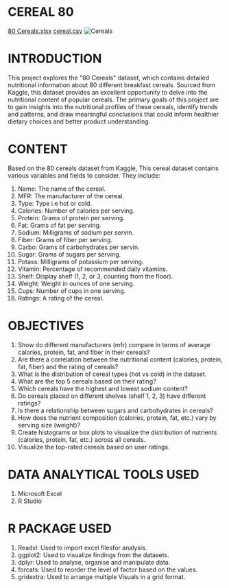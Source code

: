 # CEREAL 80
[80 Cereals.xlsx](https://github.com/user-attachments/files/16314575/80.Cereals.xlsx)
[cereal.csv](https://github.com/user-attachments/files/16314574/cereal.csv)
![Cereals](https://github.com/user-attachments/assets/33b16a8b-4d77-4e1e-902f-a36cc31bc52e)

# INTRODUCTION
This project explores the "80 Cereals" dataset, which contains detailed nutritional information about 80 different breakfast cereals. Sourced from Kaggle, this dataset provides an excellent opportunity to delve into the nutritional content of popular cereals. The primary goals of this project are to gain insights into the nutritional profiles of these cereals, identify trends and patterns, and draw meaningful conclusions that could inform healthier dietary choices and better product understanding.

# CONTENT
Based on the 80 cereals dataset from Kaggle, This cereal dataset contains various variables and fields to consider. They include:
1.  Name: The name of the cereal.
2.  MFR:  The manufacturer of the cereal.
3.  Type: Type i.e hot or cold.
4.  Calories: Number of calories per serving.
5.  Protein: Grams of protein per serving.
6.  Fat: Grams of fat per serving.
7.  Sodium: Milligrams of sodium per servin.
8.  Fiber: Grams of fiber per serving.
9.  Carbo: Grams of carbohydrates per servin.
10. Sugar: Grams of sugars per serving.
11. Potass: Milligrams of potassium per serving.
12. Vitamin: Percentage of recommended daily vitamins.
13. Shelf: Display shelf (1, 2, or 3, counting from the floor).
14. Weight: Weight in ounces of one serving.
15. Cups: Number of cups in one serving.
16. Ratings: A rating of the cereal.

# OBJECTIVES
1.  Show do different manufacturers (mfr) compare in terms of average calories, protein, fat, and fiber in their cereals?
2.  Are there a correlation between the nutritional content (calories, protein, fat, fiber) and the rating of cereals?
3.  What is the distribution of cereal types (hot vs cold) in the dataset.
4.  What are the top 5 cereals based on their rating?
5.  Which cereals have the highest and lowest sodium content?
6.  Do cereals placed on different shelves (shelf 1, 2, 3) have different ratings?
7.  Is there a relationship between sugars and carbohydrates in cereals?
8.  How does the nutrient composition (calories, protein, fat, etc.) vary by serving size (weight)?
9.  Create histograms or box plots to visualize the distribution of nutrients (calories, protein, fat, etc.) across all cereals.
10. Visualize the top-rated cereals based on user ratings.

# DATA ANALYTICAL TOOLS USED
1. Microsoft Excel
2. R Studio

# R PACKAGE USED
1. Readxl: Used to import excel filesfor analysis.
2. ggplot2: Used to visualize findings from the datasets.
3. dplyr: Used to analyse, organise and manipulate data.
4. forcats: Used to reorder the level of factor based on the values.
5. gridextra: Used to arrange multiple Visuals in a grid format.
